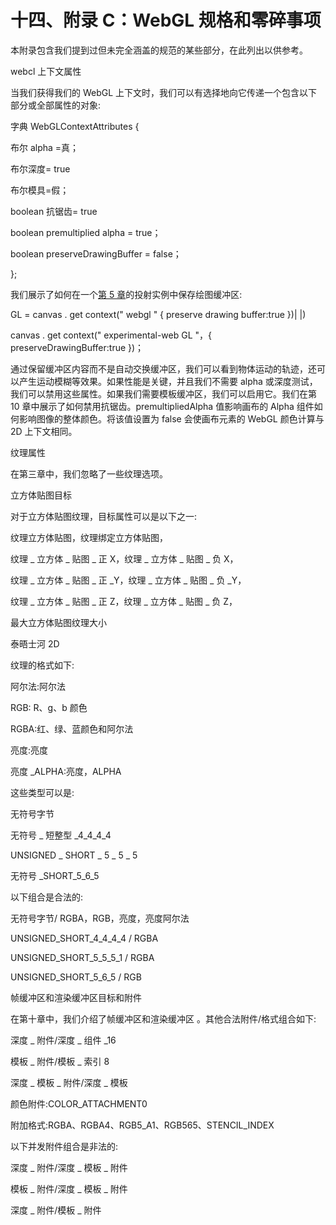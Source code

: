 # 十四、附录 C：WebGL 规格和零碎事项

本附录包含我们提到过但未完全涵盖的规范的某些部分，在此列出以供参考。

webcl 上下文属性

当我们获得我们的 WebGL 上下文时，我们可以有选择地向它传递一个包含以下部分或全部属性的对象:

字典 WebGLContextAttributes {

布尔 alpha =真；

布尔深度= true

布尔模具=假；

boolean 抗锯齿= true

boolean premultiplied alpha = true；

boolean preserveDrawingBuffer = false；

};

我们展示了如何在一个[第 5 章](05.html)的投射实例中保存绘图缓冲区:

GL = canvas . get context(" webgl " { preserve drawing buffer:true })| |)

canvas . get context(" experimental-web GL "，{ preserveDrawingBuffer:true })；

通过保留缓冲区内容而不是自动交换缓冲区，我们可以看到物体运动的轨迹，还可以产生运动模糊等效果。如果性能是关键，并且我们不需要 alpha 或深度测试，我们可以禁用这些属性。如果我们需要模板缓冲区，我们可以启用它。我们在第 10 章中展示了如何禁用抗锯齿。premultipliedAlpha 值影响画布的 Alpha 组件如何影响图像的整体颜色。将该值设置为 false 会使画布元素的 WebGL 颜色计算与 2D 上下文相同。

纹理属性

在第三章中，我们忽略了一些纹理选项。

立方体贴图目标

对于立方体贴图纹理，目标属性可以是以下之一:

纹理立方体贴图，纹理绑定立方体贴图，

纹理 _ 立方体 _ 贴图 _ 正 X，纹理 _ 立方体 _ 贴图 _ 负 X，

纹理 _ 立方体 _ 贴图 _ 正 _Y，纹理 _ 立方体 _ 贴图 _ 负 _Y，

纹理 _ 立方体 _ 贴图 _ 正 Z，纹理 _ 立方体 _ 贴图 _ 负 Z，

最大立方体贴图纹理大小

泰晤士河 2D

纹理的格式如下:

阿尔法:阿尔法

RGB: R、g、b 颜色

RGBA:红、绿、蓝颜色和阿尔法

亮度:亮度

亮度 _ALPHA:亮度，ALPHA

这些类型可以是:

无符号字节

无符号 _ 短整型 _4_4_4_4

UNSIGNED _ SHORT _ 5 _ 5 _ 5

无符号 _SHORT_5_6_5

以下组合是合法的:

无符号字节/ RGBA，RGB，亮度，亮度阿尔法

UNSIGNED_SHORT_4_4_4_4 / RGBA

UNSIGNED_SHORT_5_5_5_1 / RGBA

UNSIGNED_SHORT_5_6_5 / RGB

帧缓冲区和渲染缓冲区目标和附件

在第十章中，我们介绍了帧缓冲区和渲染缓冲区 。其他合法附件/格式组合如下:

深度 _ 附件/深度 _ 组件 _16

模板 _ 附件/模板 _ 索引 8

深度 _ 模板 _ 附件/深度 _ 模板

颜色附件:COLOR_ATTACHMENT0

附加格式:RGBA、RGBA4、RGB5_A1、RGB565、STENCIL_INDEX

以下并发附件组合是非法的:

深度 _ 附件/深度 _ 模板 _ 附件

模板 _ 附件/深度 _ 模板 _ 附件

深度 _ 附件/模板 _ 附件